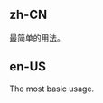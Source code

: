 ## zh-CN

最简单的用法。

## en-US

The most basic usage.

<style>
.code-box-demo .ant-switch {
  margin-bottom: 8px;
}
</style>
